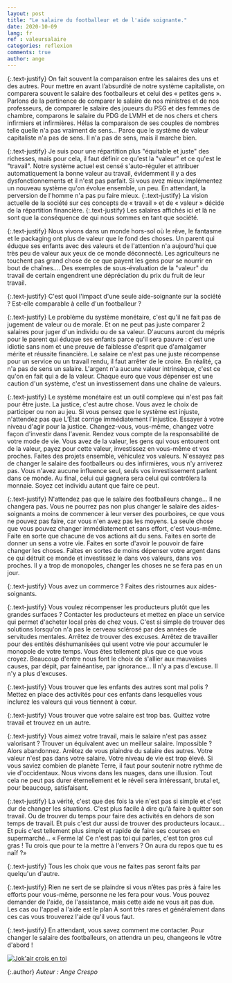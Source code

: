 ```yaml
---
layout: post
title: "Le salaire du footballeur et de l'aide soignante."
date: 2020-10-09
lang: fr
ref : valeursalaire
categories: reflexion
comments: true
author: ange
---
```


{:.text-justify}
On fait souvent la comparaison entre les salaires des uns et des autres. Pour mettre en avant l’absurdité de notre système capitaliste, on comparera souvent le salaire des footballeurs et celui des « petites gens ». Parlons de la pertinence de comparer le salaire de nos ministres et de nos professeurs, de comparer le salaire des joueurs du PSG et des femmes de chambre, comparons le salaire du PDG de LVMH et de nos chers et chers infirmiers et infirmières. Hélas la comparaison de ses couples de nombres telle quelle n'a pas vraiment de sens... Parce que le système de valeur capitaliste n'a pas de sens. Il n'a pas de sens, mais il marche bien.

{:.text-justify}
Je suis pour une répartition plus "équitable et juste" des richesses, mais pour cela, il faut définir ce qu'est la "valeur" et ce qu'est le "travail". Notre système actuel est censé s'auto-réguler et attribuer automatiquement la bonne valeur au travail, évidemment il y a des dysfonctionnements et il n'est pas parfait. Si vous avez mieux implémentez un nouveau système qu'on évolue ensemble, un peu. En attendant, la perversion de l'homme n'a pas pu faire mieux.
{:.text-justify}
La vision actuelle de la société sur ces concepts de « travail » et de « valeur » décide de la répartition financière.
{:.text-justify}
Les salaires affichés ici et là ne sont que la conséquence de qui nous sommes en tant que société.

{:.text-justify}
Nous vivons dans un monde hors-sol où le rêve, le fantasme et le packaging ont plus de valeur que le fond des choses. Un parent qui éduque ses enfants avec des valeurs et de l'attention n'a aujourd'hui que très peu de valeur aux yeux de ce monde déconnecté. Les agriculteurs ne touchent pas grand chose de ce que payent les gens pour se nourrir en bout de chaînes.... Des exemples de sous-évaluation de la "valeur" du travail de certain engendrent une dépréciation du prix du fruit de leur travail.

{:.text-justify}
C'est quoi l'impact d'une seule aide-soignante sur la société ? Est-elle comparable à celle d'un footballeur ?

{:.text-justify}
Le problème du système monétaire, c'est qu'il ne fait pas de jugement de valeur ou de morale. Et on ne peut pas juste comparer 2 salaires pour juger d'un individu ou de sa valeur. D'aucuns auront du mépris pour le parent qui éduque ses enfants parce qu'il sera pauvre : c'est une idiotie sans nom et une preuve de faiblesse d'esprit que d'amalgamer mérite et réussite financière. Le salaire ce n'est pas une juste récompense pour un service ou un travail rendu, il faut arrêter de le croire. En réalité, ça n'a pas de sens un salaire. L'argent n'a aucune valeur intrinsèque, c'est ce qu'on en fait qui a de la valeur. Chaque euro que vous dépenser est une caution d'un système, c'est un investissement dans une chaîne de valeurs.

{:.text-justify}
Le système monétaire est un outil complexe qui n'est pas fait pour être juste. La justice, c'est autre chose. Vous avez le choix de participer ou non au jeu. Si vous pensez que le système est injuste, n'attendez pas que L’État corrige immédiatement l'injustice. Essayer à votre niveau d'agir pour la justice. Changez-vous, vous-même, changez votre façon d'investir dans l'avenir. Rendez vous compte de la responsabilité de votre mode de vie. Vous avez de la valeur, les gens qui vous entourent ont de la valeur, payez pour cette valeur, investissez en vous-même et vos proches. Faites des projets ensemble, véhiculez vos valeurs. N'essayez pas de changer le salaire des footballeurs ou des infirmières, vous n'y arriverez pas. Vous n'avez aucune influence seul, seuls vos investissement parlent dans ce monde. Au final, celui qui gagnera sera celui qui contrôlera la monnaie. Soyez cet individu autant que faire ce peut.

{:.text-justify}
N'attendez pas que le salaire des footballeurs change... Il ne changera pas. Vous ne pourrez pas non plus changer le salaire des aides-soignants a moins de commencer à leur verser des pourboires, ce que vous ne pouvez pas faire, car vous n'en avez pas les moyens. La seule chose que vous pouvez changer immédiatement et sans effort, c'est vous-même. Faite en sorte que chacune de vos actions ait du sens. Faites en sorte de donner un sens a votre vie. Faites en sorte d'avoir le pouvoir de faire changer les choses. Faites en sortes de moins dépenser votre argent dans ce qui détruit ce monde et investissez le dans vos valeurs, dans vos proches. Il y a trop de monopoles, changer les choses ne se fera pas en un jour.

{:.text-justify}
Vous avez un commerce ? Faites des ristournes aux aides-soignants.

{:.text-justify}
Vous voulez récompenser les producteurs plutôt que les grandes surfaces ? Contacter les producteurs et mettez en place un service qui permet d'acheter local près de chez vous. C'est si simple de trouver des solutions lorsqu'on n'a pas le cerveau sclérosé par des années de servitudes mentales. Arrêtez de trouver des excuses. Arrêtez de travailler pour des entités déshumanisées qui usent votre vie pour accumuler le monopole de votre temps. Vous êtes tellement plus que ce que vous croyez. Beaucoup d'entre nous font le choix de s'allier aux mauvaises causes, par dépit, par fainéantise, par ignorance... Il n'y a pas d'excuse. Il n'y a plus d'excuses.

{:.text-justify}
Vous trouver que les enfants des autres sont mal polis ? Mettez en place des activités pour ces enfants dans lesquelles vous inclurez les valeurs qui vous tiennent à cœur.

{:.text-justify}
Vous trouver que votre salaire est trop bas. Quittez votre travail et trouvez en un autre.

{:.text-justify}
Vous aimez votre travail, mais le salaire n'est pas assez valorisant ? Trouver un équivalent avec un meilleur salaire. Impossible ? Alors abandonnez. Arrêtez de vous plaindre du salaire des autres. Votre valeur n'est pas dans votre salaire. Votre niveau de vie est trop élevé. Si vous saviez combien de planète Terre, il faut pour soutenir notre rythme de vie d'occidentaux. Nous vivons dans les nuages, dans une illusion. Tout cela ne peut pas durer éternellement et le réveil sera intéressant, brutal et, pour beaucoup, satisfaisant.

{:.text-justify}
La vérité, c'est que des fois la vie n'est pas si simple et c'est dur de changer les situations. C'est plus facile à dire qu'à faire à quitter son travail. Ou de trouver du temps pour faire des activités en dehors de son temps de travail. Et puis c'est dur aussi de trouver des producteurs locaux... Et puis c'est tellement plus simple et rapide de faire ses courses en supermarché... « Ferme la! Ce n'est pas toi qui parles, c'est ton gros cul gras ! Tu crois que pour te la mettre à l'envers ? On aura du repos que tu es naïf ?»

{:.text-justify}
Tous les choix que vous ne faites pas seront faits par quelqu'un d'autre.

{:.text-justify}
Rien ne sert de se plaindre si vous n’êtes pas près à faire les efforts pour vous-même, personne ne les fera pour vous. Vous pouvez demander de l'aide, de l'assistance, mais cette aide ne vous ait pas due. Les cas ou l'appel a l'aide est le plan A sont très rares et généralement dans ces cas vous trouverez l'aide qu'il vous faut.

{:.text-justify}
En attendant, vous savez comment me contacter. Pour changer le salaire des footballeurs, on attendra un peu, changeons le vôtre d'abord !

[![Jok'air crois en toi](http://img.youtube.com/vi/k9ZBk-2CEI0/0.jpg)](https://www.youtube.com/watch?v=k9ZBk-2CEI0 "Crois en toi")

{:.author}
*Auteur : Ange Crespo*


